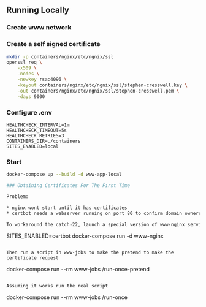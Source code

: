 ## Running Locally

### Create www network

### Create a self signed certificate

```bash
mkdir -p containers/nginx/etc/ngnix/ssl
openssl req \
    -x509 \
    -nodes \
    -newkey rsa:4096 \
    -keyout containers/nginx/etc/ngnix/ssl/stephen-cresswell.key \
    -out containers/nginx/etc/ngnix/ssl/stephen-cresswell.pem \
    -days 9000
```

### Configure .env

```
HEALTHCHECK_INTERVAL=1m
HEALTHCHECK_TIMEOUT=5s
HEALTHCHECK_RETRIES=3
CONTAINERS_DIR=./containers
SITES_ENABLED=local
```

### Start
```bash
docker-compose up --build -d www-app-local

### Obtaining Certificates For The First Time

Problem:

* nginx wont start until it has certificates
* certbot needs a webserver running on port 80 to confirm domain ownership

To workaround the catch-22, launch a special version of www-nginx service

```
SITES_ENABLED=certbot docker-compose run -d www-nginx
```

Then run a script in www-jobs to make the pretend to make the certificate request
```
docker-compose run --rm www-jobs /run-once-pretend
```

Assuming it works run the real script
```
docker-compose run --rm www-jobs /run-once
```

